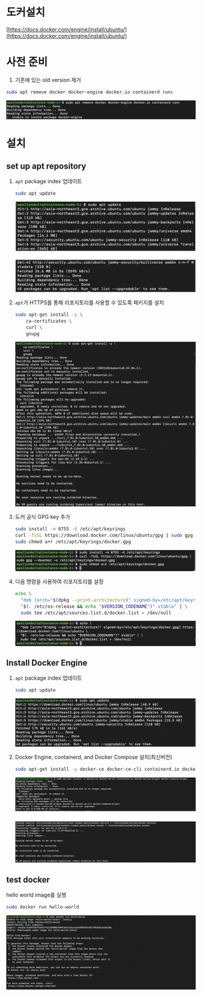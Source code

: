 # 도커설치

[https://docs.docker.com/engine/install/ubuntu/](https://docs.docker.com/engine/install/ubuntu/)

# 사전 준비

1. 기존에 있는 old version 제거

```bash
sudo apt remove docker docker-engine docker.io containerd runc
```

![images/Untitled](images/Untitled.png)

# 설치

## set up apt repository

1. `apt` package index 업데이트
    
    ```bash
    sudo apt update
    ```
    
    ![images/Untitled](images/Untitled%201.png)
    

1. `apt`가 HTTPS를 통해 리포지토리를 사용할 수 있도록 패키지를 설치
    
    ```bash
    sudo apt-get install -y \
        ca-certificates \
        curl \
        gnupg
    ```
    
    ![images/Untitled](images/Untitled%202.png)
    

1. 도커 공식 GPG key 추가
    
    ```bash
    sudo install -m 0755 -d /etc/apt/keyrings
    curl -fsSL https://download.docker.com/linux/ubuntu/gpg | sudo gpg --dearmor -o /etc/apt/keyrings/docker.gpg
    sudo chmod a+r /etc/apt/keyrings/docker.gpg
    ```
    
    ![images/Untitled](images/Untitled%203.png)
    
2. 다음 명령을 사용하여 리포지토리를 설정
    
    ```bash
    echo \
      "deb [arch="$(dpkg --print-architecture)" signed-by=/etc/apt/keyrings/docker.gpg] https://download.docker.com/linux/ubuntu \
      "$(. /etc/os-release && echo "$VERSION_CODENAME")" stable" | \
      sudo tee /etc/apt/sources.list.d/docker.list > /dev/null
    ```
    
    ![images/Untitled](images/Untitled%204.png)
    

## **Install Docker Engine**

1. `apt` package index 업데이트
    
    ```bash
    sudo apt update
    ```
    
    ![images/Untitled](images/Untitled%205.png)
    
2. Docker Engine, containerd, and Docker Compose 설치(최신버전)
    
    ```bash
    sudo apt-get install -y docker-ce docker-ce-cli containerd.io docker-buildx-plugin docker-compose-plugin
    ```
    
    ![images/Untitled](images/Untitled%206.png)
    

## test docker

hello world image를 실행

```bash
sudo docker run hello-world
```

![images/Untitled](images/Untitled%207.png)